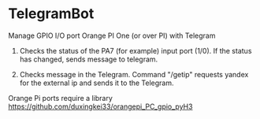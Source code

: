 # TelegramBot

Manage GPIO I/O port Orange PI One (or over PI) with Telegram

1) Checks the status of the PA7 (for example) input port (1/0). If the status has changed, sends
message to telegram.

2) Checks message in the Telegram. 
Command "/getip" requests yandex for the external ip and sends it to the Telegram.

Orange Pi ports require a library https://github.com/duxingkei33/orangepi_PC_gpio_pyH3
